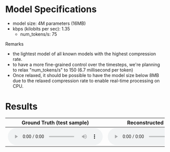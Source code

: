 # Model Specifications

- model size: 4M parameters (16MB)
- kbps (kilobits per sec): 1.35
    - num_tokens/s: 75

Remarks
- the lightest model of all known models with the highest compression rate.
- to have a more fine-grained control over the timesteps, we're planning to relax "num_tokens/s" to 150 (6.7 millisecond per token)
- Once relaxed, it should be possible to have the model size below 8MB due to the relaxed compression rate to enable real-time processing on CPU.


# Results
| Ground Truth (test sample) | Reconstructed Sample |
|------|---------------|
| <audio controls><source src="https://github.com/danelee2601/hilcodec_inductive_bias.github.io/raw/refs/heads/main/audio_samples/test/0.wav" type="audio/    | <audio controls><source src="https://github.com/danelee2601/hilcodec_inductive_bias.github.io/raw/refs/heads/main/audio_samples/rec/0.wav" type="audio/mpeg">Your browser does not support the audio element.</audio> |




